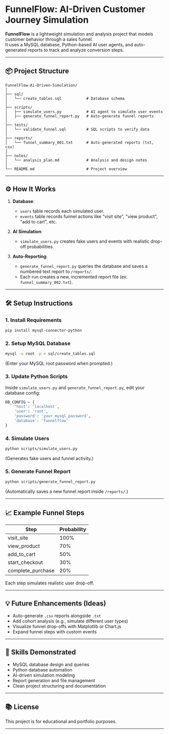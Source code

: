 # FunnelFlow: AI-Driven Customer Journey Simulation

**FunnelFlow** is a lightweight simulation and analysis project that models customer behavior through a sales funnel.  
It uses a MySQL database, Python-based AI user agents, and auto-generated reports to track and analyze conversion steps.

---

## 📦 Project Structure

```
FunnelFlow-Ai-Driven-Simulation/
│
├── sql/
│   └── create_tables.sql           # Database schema
│
├── scripts/
│   ├── simulate_users.py           # AI agent to simulate user events
│   ├── generate_funnel_report.py   # Auto-generate funnel reports
│
├── tests/
│   └── validate_funnel.sql         # SQL scripts to verify data
│
├── reports/
│   └── funnel_summary_001.txt      # Auto-generated reports (txt, csv)
│
├── notes/
│   └── analysis_plan.md            # Analysis and design notes
│
└── README.md                       # Project overview
```

---

## ⚙️ How It Works

1. **Database**:  
   - `users` table records each simulated user.
   - `events` table records funnel actions like "visit site", "view product", "add to cart", etc.

2. **AI Simulation**:  
   - `simulate_users.py` creates fake users and events with realistic drop-off probabilities.

3. **Auto-Reporting**:  
   - `generate_funnel_report.py` queries the database and saves a numbered text report to `/reports/`.
   - Each run creates a new, incremented report file (ex: `funnel_summary_002.txt`).

---

## 🛠 Setup Instructions

### 1. Install Requirements
```bash
pip install mysql-connector-python
```

### 2. Setup MySQL Database
```bash
mysql -u root -p < sql/create_tables.sql
```
(Enter your MySQL root password when prompted.)

### 3. Update Python Scripts
Inside `simulate_users.py` and `generate_funnel_report.py`, edit your database config:
```python
DB_CONFIG = {
    'host': 'localhost',
    'user': 'root',
    'password': 'your_mysql_password',
    'database': 'funnelflow'
}
```

### 4. Simulate Users
```bash
python scripts/simulate_users.py
```
(Generates fake users and funnel activity.)

### 5. Generate Funnel Report
```bash
python scripts/generate_funnel_report.py
```
(Automatically saves a new funnel report inside `/reports/`.)

---

## 📈 Example Funnel Steps

| Step             | Probability |
|------------------|-------------|
| visit_site       | 100%         |
| view_product     | 70%          |
| add_to_cart      | 50%          |
| start_checkout   | 30%          |
| complete_purchase| 20%          |

Each step simulates realistic user drop-off.

---

## 💡 Future Enhancements (Ideas)

- Auto-generate `.csv` reports alongside `.txt`
- Add cohort analysis (e.g., simulate different user types)
- Visualize funnel drop-offs with Matplotlib or Chart.js
- Expand funnel steps with custom events

---

## 🧠 Skills Demonstrated

- MySQL database design and queries
- Python database automation
- AI-driven simulation modeling
- Report generation and file management
- Clean project structuring and documentation

---

## 📚 License

This project is for educational and portfolio purposes.

---
